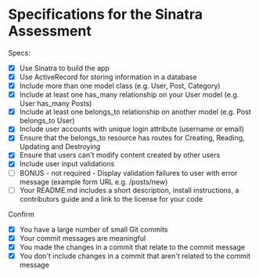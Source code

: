 # Specifications for the Sinatra Assessment

Specs:
- [x] Use Sinatra to build the app
    <!--  -->
- [x] Use ActiveRecord for storing information in a database
    <!--  -->
- [x] Include more than one model class (e.g. User, Post, Category)
    <!-- 1)User and 2)Task model -->
- [x] Include at least one has_many relationship on your User model (e.g. User has_many Posts)
    <!-- User has many tasks -->
- [x] Include at least one belongs_to relationship on another model (e.g. Post belongs_to User)
    <!-- Task belongs to user -->
- [x] Include user accounts with unique login attribute (username or email)
    <!-- Uses activerecord to validate login info and bcrypt to encrypt password -->
- [x] Ensure that the belongs_to resource has routes for Creating, Reading, Updating and Destroying
    <!-- Options to POST, GET, PATCH, and DELETE tasks -->
- [x] Ensure that users can't modify content created by other users
    <!-- Uses conditions in forms to prevent editing others' task forms -->
- [x] Include user input validations
    <!-- Uses validate_presence_of and  validate_uniqueness_of methods -->
- [ ] BONUS - not required - Display validation failures to user with error message (example form URL e.g. /posts/new)
- [ ] Your README.md includes a short description, install instructions, a contributors guide and a link to the license for your code

Confirm
- [x] You have a large number of small Git commits
    <!-- At least 50 commits under 15 lines -->
- [x] Your commit messages are meaningful
    <!-- Descriptive commit messages -->
- [x] You made the changes in a commit that relate to the commit message
    <!-- Each commit describes actions taken -->
- [x] You don't include changes in a commit that aren't related to the commit message
    <!-- Each commit describes actions taken -->
